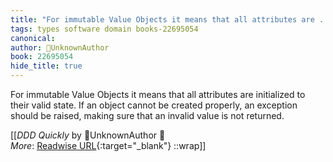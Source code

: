 ```yaml
---
title: "For immutable Value Objects it means that all attributes are ..."
tags: types software domain books-22695054
canonical: 
author: UnknownAuthor
book: 22695054
hide_title: true
---
```


For immutable Value Objects it means that all attributes are initialized to their valid state. If an object cannot be created properly, an exception should be raised, making sure that an invalid value is not returned.


[[<cite>_DDD Quickly_</cite> by UnknownAuthor 📕<br>
_More_: [Readwise URL](https://readwise.io/open/446271390){:target="_blank"}
::wrap]]
